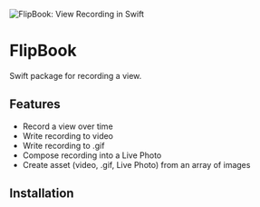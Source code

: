 ![FlipBook: View Recording in Swift](https://bradgayman.com/Flipbook/Icon.png)

# FlipBook

Swift package for recording a view.

## Features

- Record a view over time
- Write recording to video
- Write recording to .gif
- Compose recording into a Live Photo
- Create asset (video, .gif, Live Photo) from an array of images

## Installation
